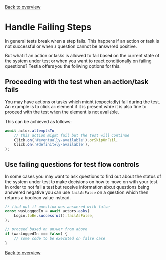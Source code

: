 [Back to overview](../guides.md)

# Handle Failing Steps

In general tests break when a step fails. This happens if an action or task is not successful or when a question cannot be answered positive.

But what if an action or tasks is allowed to fail based on the current state of the system under test or when you want to react conditionally on failing questions? Testla offers you the follwing options for this.

## Proceeding with the test when an action/task fails

You may have actions or tasks which might (expectedly) fail during the test. An example is to click an element if it is present while it is also fine to proceed with the test when the element is not available.

This can be achieved as follows:

```javascript
await actor.attemptsTo(
    // this action might fail but the test will continue
    Click.on('#eventually-available').orSkipOnFail,
    Click.on('#definitely-available'),
);
```

## Use failing questions for test flow controls

In some cases you may want to ask questions to find out about the status of the system under test to make decisions on how to move on with your test. In order to not fail a test but receive information about questions being answered negative you can use `failAsFalse` on a question which then returns a boolean value instead.

```javascript
// find out if question was answered with false
const wasLoggedIn = await actors.asks(
    Login.toBe.successful().failAsFalse,
);

// proceed based on answer from above
if (wasLoggedIn === false) {
    // some code to be executed on false case
}
```

[Back to overview](../guides.md)